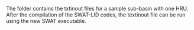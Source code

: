 The folder contains the txtinout files for a sample sub-basin with one HRU. After the compilation of the SWAT-LID codes, the textinout file can be run using the new SWAT executable.
